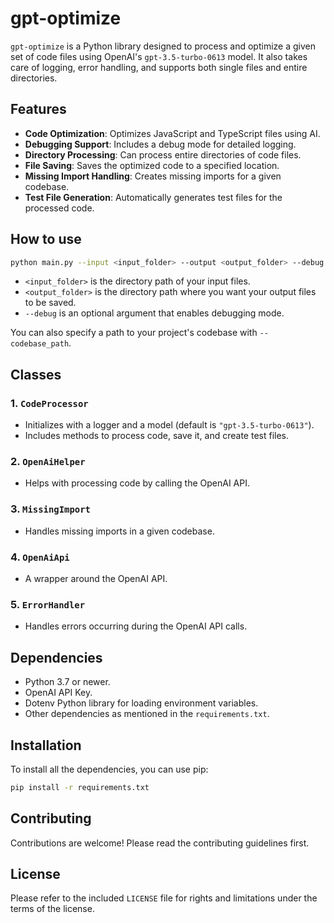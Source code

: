 # gpt-optimize

`gpt-optimize` is a Python library designed to process and optimize a given set of code files using OpenAI's `gpt-3.5-turbo-0613` model. It also takes care of logging, error handling, and supports both single files and entire directories.

## Features

- **Code Optimization**: Optimizes JavaScript and TypeScript files using AI.
- **Debugging Support**: Includes a debug mode for detailed logging.
- **Directory Processing**: Can process entire directories of code files.
- **File Saving**: Saves the optimized code to a specified location.
- **Missing Import Handling**: Creates missing imports for a given codebase.
- **Test File Generation**: Automatically generates test files for the processed code.

## How to use

```sh
python main.py --input <input_folder> --output <output_folder> --debug
```

- `<input_folder>` is the directory path of your input files.
- `<output_folder>` is the directory path where you want your output files to be saved.
- `--debug` is an optional argument that enables debugging mode.

You can also specify a path to your project's codebase with `--codebase_path`.

## Classes

### 1. `CodeProcessor`

- Initializes with a logger and a model (default is `"gpt-3.5-turbo-0613"`).
- Includes methods to process code, save it, and create test files.

### 2. `OpenAiHelper`

- Helps with processing code by calling the OpenAI API.

### 3. `MissingImport`

- Handles missing imports in a given codebase.

### 4. `OpenAiApi`

- A wrapper around the OpenAI API.

### 5. `ErrorHandler`

- Handles errors occurring during the OpenAI API calls.

## Dependencies

- Python 3.7 or newer.
- OpenAI API Key.
- Dotenv Python library for loading environment variables.
- Other dependencies as mentioned in the `requirements.txt`.

## Installation

To install all the dependencies, you can use pip:

```sh
pip install -r requirements.txt
```

## Contributing

Contributions are welcome! Please read the contributing guidelines first.

## License

Please refer to the included `LICENSE` file for rights and limitations under the terms of the license.
